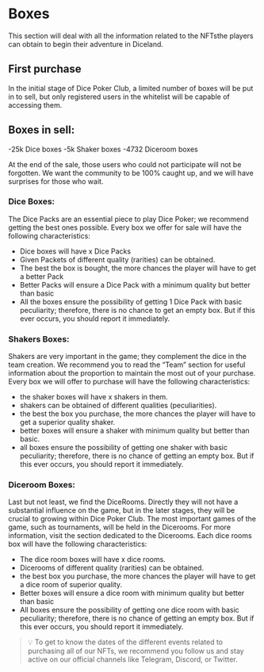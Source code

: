 # **Boxes**

This section will deal with all the information related to the NFTsthe players can obtain to begin their adventure in Diceland.
## **First purchase**

In the initial stage of Dice Poker Club, a limited number of boxes will be put in to sell, but only registered users in the whitelist will be capable of accessing them.
## **Boxes in sell:**

-25k Dice boxes
-5k Shaker boxes
-4732 Diceroom boxes

At the end of the sale, those users who could not participate will not be forgotten. We want the community to be 100% caught up, and we will have surprises for those who wait.
### **Dice Boxes:**

The Dice Packs are an essential piece to play Dice Poker; we recommend getting the best ones possible. Every box we offer for sale will have the following characteristics:

- Dice boxes will have x Dice Packs
- Given Packets of different quality (rarities) can be obtained.
- The best the box is bought, the more chances the player will have to get a better Pack
- Better Packs will ensure a Dice Pack with a minimum quality but better than basic
- All the boxes ensure the possibility of getting 1 Dice Pack with basic peculiarity; therefore, there is no chance to get an empty box. But if this ever occurs, you should report it immediately.

### **Shakers Boxes:**

Shakers are very important in the game; they complement the dice in the team creation. We recommend you to read the “Team” section for useful information about the proportion to maintain the most out of your purchase. Every box we will offer to purchase will have the following characteristics:

- the shaker boxes will have x shakers in them.
- shakers can be obtained of different qualities (peculiarities).
- the best the box you purchase, the more chances the player will have to get a superior quality shaker.
- better boxes will ensure a shaker with minimum quality but better than basic.
- all boxes ensure the possibility of getting one shaker with basic peculiarity; therefore, there is no chance of getting an empty box. But if this ever occurs, you should report it immediately.

### **Diceroom Boxes:**

Last but not least, we find the DiceRooms. Directly they will not have a substantial influence on the game, but in the later stages, they will be crucial to growing within Dice Poker Club. The most important games of the game, such as tournaments, will be held in the Dicerooms.
 For more information, visit the section dedicated to the Dicerooms. Each dice rooms box will have the following characteristics:

- The dice room boxes will have x dice rooms.
- Dicerooms of different quality (rarities) can be obtained.
- the best box you purchase, the more chances the player will have to get a dice room of superior quality.
- Better boxes will ensure a dice room with minimum quality but better than basic
- All boxes ensure the possibility of getting one dice room with basic peculiarity; therefore, there is no chance of getting an empty box. But if this ever occurs, you should report it immediately.

>💡 To get to know the dates of the different events related to purchasing all of our NFTs, we recommend you follow us and stay active on our official channels like Telegram, Discord, or Twitter.
